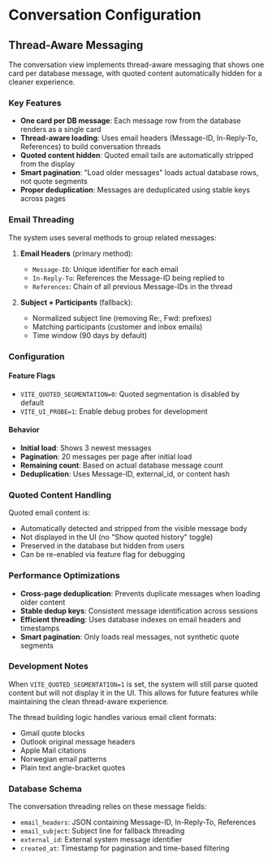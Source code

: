 # Conversation Configuration

## Thread-Aware Messaging

The conversation view implements thread-aware messaging that shows one card per database message, with quoted content automatically hidden for a cleaner experience.

### Key Features

- **One card per DB message**: Each message row from the database renders as a single card
- **Thread-aware loading**: Uses email headers (Message-ID, In-Reply-To, References) to build conversation threads
- **Quoted content hidden**: Quoted email tails are automatically stripped from the display
- **Smart pagination**: "Load older messages" loads actual database rows, not quote segments
- **Proper deduplication**: Messages are deduplicated using stable keys across pages

### Email Threading

The system uses several methods to group related messages:

1. **Email Headers** (primary method):
   - `Message-ID`: Unique identifier for each email
   - `In-Reply-To`: References the Message-ID being replied to
   - `References`: Chain of all previous Message-IDs in the thread

2. **Subject + Participants** (fallback):
   - Normalized subject line (removing Re:, Fwd: prefixes)
   - Matching participants (customer and inbox emails)
   - Time window (90 days by default)

### Configuration

#### Feature Flags

- `VITE_QUOTED_SEGMENTATION=0`: Quoted segmentation is disabled by default
- `VITE_UI_PROBE=1`: Enable debug probes for development

#### Behavior

- **Initial load**: Shows 3 newest messages
- **Pagination**: 20 messages per page after initial load
- **Remaining count**: Based on actual database message count
- **Deduplication**: Uses Message-ID, external_id, or content hash

### Quoted Content Handling

Quoted email content is:
- Automatically detected and stripped from the visible message body
- Not displayed in the UI (no "Show quoted history" toggle)
- Preserved in the database but hidden from users
- Can be re-enabled via feature flag for debugging

### Performance Optimizations

- **Cross-page deduplication**: Prevents duplicate messages when loading older content
- **Stable dedup keys**: Consistent message identification across sessions
- **Efficient threading**: Uses database indexes on email headers and timestamps
- **Smart pagination**: Only loads real messages, not synthetic quote segments

### Development Notes

When `VITE_QUOTED_SEGMENTATION=1` is set, the system will still parse quoted content but will not display it in the UI. This allows for future features while maintaining the clean thread-aware experience.

The thread building logic handles various email client formats:
- Gmail quote blocks
- Outlook original message headers
- Apple Mail citations
- Norwegian email patterns
- Plain text angle-bracket quotes

### Database Schema

The conversation threading relies on these message fields:
- `email_headers`: JSON containing Message-ID, In-Reply-To, References
- `email_subject`: Subject line for fallback threading
- `external_id`: External system message identifier
- `created_at`: Timestamp for pagination and time-based filtering